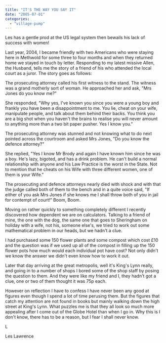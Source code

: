```yaml
---
title: "IT'S THE WAY YOU SAY IT"
date: "2005-07-01"
categories: 
  - "village-pump"
---
```


Les has a gentle prod at the US legal system then bewails his lack of success with women!

Last year, 2004, I became friendly with two Americans who were staying here in Methwold for some three to four months and when they returned home we stayed in touch by letter. Responding to my latest missive Allen, the Husband, tells me the story of a friend of his who attended the local court as a juror. The story goes as follows:

The prosecuting attorney called his first witness to the stand. The witness was a grand motherly sort of woman. He approached her and ask, "Mrs Jones do you know me?"

She responded, "Why yes, I've known you since you were a young boy and frankly you have been a disappointment to me. You lie, cheat on your wife, manipulate people, and talk about them behind their backs. You think you are a big shot when you haven't the brains to realise you will never amount to anything more than a two bit paper pusher. Yes I know you."

The prosecuting attorney was stunned and not knowing what to do next pointed across the courtroom and asked Mrs Jones, "Do you know the defence attorney?"

She replied, "Yes I know Mr Brody and again I have known him since he was a boy. He's lazy, bigoted, and has a drink problem. He can't build a normal relationship with anyone and his Law Practice is the worst in the State. Not to mention that he cheats on his Wife with three different women, one of them is your Wife."

The prosecuting and defence attorneys nearly died with shock and with that the judge called both of them to the bench and in a quite voice said, "If either of you ask Mrs Jones if she knows me I shall throw both of you in jail for contempt of court!" Boom, Boom.

Moving on rather quickly to something completely different I recently discovered how dependent we are on calculators. Talking to a friend of mine, the one with the dog, the same one that goes to Sheringham on holiday with a wife, not his, someone else's, we tried to work out some mathematical problem in our heads, but we hadn't a clue.

I had purchased some 150 flower plants and some compost which cost £10 and the question was if we used up all of the compost in filling up the 150 flower pots how much would each individual pot have cost? Not only didn't we know the answer we didn't even know how to work it out.

Later that day arriving at the great metropolis, well it's King's Lynn really, and going in to a number of shops I bored some of the shop staff by posing the question to them. And they were like my friend and I, they hadn't got a clue, one or two of them thought it was 75p each.

However on reflection I have to confess I have never been any good at figures even though I spend a lot of time perusing them. But the figures that catch my attention are not found in books but mainly walking down the high street at King's Lynn. What puzzles me is that they all look so much more appealing after I come out of the Globe Hotel than when I go in. Why this is I don't know, there has to be a reason, but I fear I shall never know.

L

Les Lawrence
